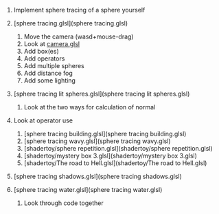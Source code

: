 1. Implement sphere tracing of a sphere yourself
1. [sphere tracing.glsl](sphere tracing.glsl)
	1. Move the camera (wasd+mouse-drag)
	1. Look at [camera.glsl](libs/camera.glsl)
	1. Add box(es)
	1. Add operators
	1. Add multiple spheres
	1. Add distance fog
	1. Add some lighting
1. [sphere tracing lit spheres.glsl](sphere tracing lit spheres.glsl)
	1. Look at the two ways for calculation of normal
1. Look at operator use
	1. [sphere tracing building.glsl](sphere tracing building.glsl)
	1. [sphere tracing wavy.glsl](sphere tracing wavy.glsl)
	1. [shadertoy/sphere repetition.glsl](shadertoy/sphere repetition.glsl)
	1. [shadertoy/mystery box 3.glsl](shadertoy/mystery box 3.glsl)
	1. [shadertoy/The road to Hell.glsl](shadertoy/The road to Hell.glsl)
1. [sphere tracing shadows.glsl](sphere tracing shadows.glsl)





1. [sphere tracing water.glsl](sphere tracing water.glsl)
	1. Look through code together
